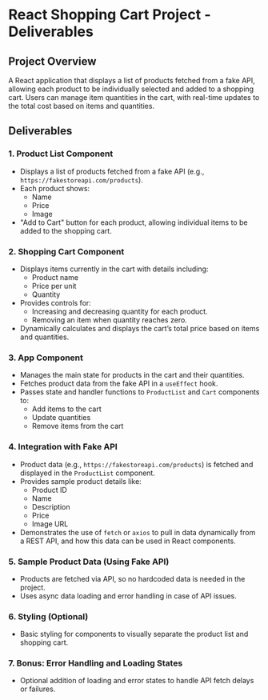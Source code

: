 # React Shopping Cart Project - Deliverables

## Project Overview
A React application that displays a list of products fetched from a fake API, allowing each product to be individually selected and added to a shopping cart. Users can manage item quantities in the cart, with real-time updates to the total cost based on items and quantities.

## Deliverables

### 1. **Product List Component**
   - Displays a list of products fetched from a fake API (e.g., `https://fakestoreapi.com/products`).
   - Each product shows:
     - Name
     - Price
     - Image
   - "Add to Cart" button for each product, allowing individual items to be added to the shopping cart.

### 2. **Shopping Cart Component**
   - Displays items currently in the cart with details including:
     - Product name
     - Price per unit
     - Quantity
   - Provides controls for:
     - Increasing and decreasing quantity for each product.
     - Removing an item when quantity reaches zero.
   - Dynamically calculates and displays the cart’s total price based on items and quantities.

### 3. **App Component**
   - Manages the main state for products in the cart and their quantities.
   - Fetches product data from the fake API in a `useEffect` hook.
   - Passes state and handler functions to `ProductList` and `Cart` components to:
     - Add items to the cart
     - Update quantities
     - Remove items from the cart

### 4. **Integration with Fake API**
   - Product data (e.g., `https://fakestoreapi.com/products`) is fetched and displayed in the `ProductList` component.
   - Provides sample product details like:
     - Product ID
     - Name
     - Description
     - Price
     - Image URL
   - Demonstrates the use of `fetch` or `axios` to pull in data dynamically from a REST API, and how this data can be used in React components.

### 5. **Sample Product Data (Using Fake API)**
   - Products are fetched via API, so no hardcoded data is needed in the project.
   - Uses async data loading and error handling in case of API issues.

### 6. **Styling (Optional)**
   - Basic styling for components to visually separate the product list and shopping cart.

### 7. **Bonus: Error Handling and Loading States**
   - Optional addition of loading and error states to handle API fetch delays or failures.

